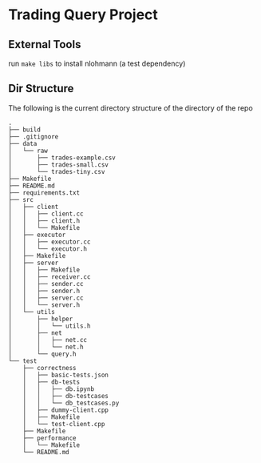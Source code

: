 # Trading Query Project

## External Tools
run `make libs` to install nlohmann (a test dependency)

## Dir Structure
The following is the current directory structure of the directory of the repo

```
.
├── build
├── .gitignore
├── data
│   └── raw
│       ├── trades-example.csv
│       ├── trades-small.csv
│       └── trades-tiny.csv
├── Makefile
├── README.md
├── requirements.txt
├── src
│   ├── client
│   │   ├── client.cc
│   │   ├── client.h
│   │   └── Makefile
│   ├── executor
│   │   ├── executor.cc
│   │   └── executor.h
│   ├── Makefile
│   ├── server
│   │   ├── Makefile
│   │   ├── receiver.cc
│   │   ├── sender.cc
│   │   ├── sender.h
│   │   ├── server.cc
│   │   └── server.h
│   └── utils
│       ├── helper
│       │   └── utils.h
│       ├── net
│       │   ├── net.cc
│       │   └── net.h
│       └── query.h
└── test
    ├── correctness
    │   ├── basic-tests.json
    │   ├── db-tests
    │   │   ├── db.ipynb
    │   │   ├── db-testcases
    │   │   └── db_testcases.py
    │   ├── dummy-client.cpp
    │   ├── Makefile
    │   └── test-client.cpp
    ├── Makefile
    ├── performance
    │   └── Makefile
    └── README.md
```